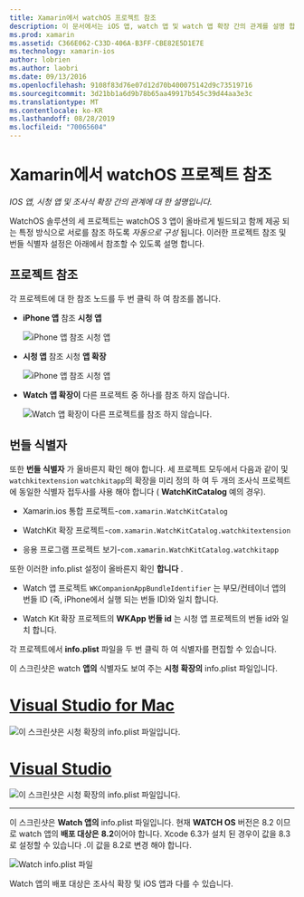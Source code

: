 ```yaml
---
title: Xamarin에서 watchOS 프로젝트 참조
description: 이 문서에서는 iOS 앱, watch 앱 및 watch 앱 확장 간의 관계를 설명 합니다. 프로젝트 참조 및 번들 식별자에 대해 설명 합니다.
ms.prod: xamarin
ms.assetid: C366E062-C33D-406A-B3FF-CBE82E5D1E7E
ms.technology: xamarin-ios
author: lobrien
ms.author: laobri
ms.date: 09/13/2016
ms.openlocfilehash: 9108f83d76e07d12d70b400075142d9c73519716
ms.sourcegitcommit: 3d21bb1a6d9b78b65aa49917b545c39d44aa3e3c
ms.translationtype: MT
ms.contentlocale: ko-KR
ms.lasthandoff: 08/28/2019
ms.locfileid: "70065604"
---
```

# <a name="watchos-project-references-in-xamarin"></a>Xamarin에서 watchOS 프로젝트 참조

_IOS 앱, 시청 앱 및 조사식 확장 간의 관계에 대 한 설명입니다._

WatchOS 솔루션의 세 프로젝트는 watchOS 3 앱이 올바르게 빌드되고 함께 제공 되는 특정 방식으로 서로를 참조 하도록 *자동으로 구성* 됩니다. 이러한 프로젝트 참조 및 번들 식별자 설정은 아래에서 참조할 수 있도록 설명 합니다.

## <a name="project-references"></a>프로젝트 참조

각 프로젝트에 대 한 참조 노드를 두 번 클릭 하 여 참조를 봅니다.

- **iPhone 앱** 참조 **시청 앱**

  ![](project-references-images/catalog-reference1.png "iPhone 앱 참조 시청 앱")

- **시청 앱** 참조 시청 **앱 확장**

  ![](project-references-images/catalog-reference2.png "iPhone 앱 참조 시청 앱")


- **Watch 앱 확장이** 다른 프로젝트 중 하나를 참조 하지 않습니다.

  ![](project-references-images/catalog-reference3.png "Watch 앱 확장이 다른 프로젝트를 참조 하지 않습니다.")



## <a name="bundle-identifiers"></a>번들 식별자

또한 **번들 식별자** 가 올바른지 확인 해야 합니다.
세 프로젝트 모두에서 다음과 같이 및 `watchkitextension` `watchkitapp`의 확장을 미리 정의 하 여 두 개의 조사식 프로젝트에 동일한 식별자 접두사를 사용 해야 합니다 ( **WatchKitCatalog** 예의 경우).

- Xamarin.ios 통합 프로젝트-`com.xamarin.WatchKitCatalog`

- WatchKit 확장 프로젝트-`com.xamarin.WatchKitCatalog.watchkitextension`

- 응용 프로그램 프로젝트 보기-`com.xamarin.WatchKitCatalog.watchkitapp`

또한 이러한 info.plist 설정이 올바른지 확인 **합니다** .

- Watch 앱 프로젝트 `WKCompanionAppBundleIdentifier` 는 부모/컨테이너 앱의 번들 ID (즉, iPhone에서 실행 되는 번들 ID)와 일치 합니다.

- Watch Kit 확장 프로젝트의 **WKApp 번들 id** 는 시청 앱 프로젝트의 번들 id와 일치 합니다.

각 프로젝트에서 **info.plist** 파일을 두 번 클릭 하 여 식별자를 편집할 수 있습니다.

이 스크린샷은 watch **앱의** 식별자도 보여 주는 **시청 확장의** info.plist 파일입니다.

# <a name="visual-studio-for-mactabmacos"></a>[Visual Studio for Mac](#tab/macos)

![](project-references-images/infoplist-extension.png "이 스크린샷은 시청 확장의 info.plist 파일입니다.")

# <a name="visual-studiotabwindows"></a>[Visual Studio](#tab/windows)

![](project-references-images/infoplist-extension-vs.png "이 스크린샷은 시청 확장의 info.plist 파일입니다.")

-----

이 스크린샷은 **Watch 앱의** info.plist 파일입니다.
현재 **WATCH OS** 버전은 8.2 이므로 watch 앱의 **배포 대상은** **8.2**이어야 합니다. Xcode 6.3가 설치 된 경우이 값을 8.3로 설정할 수 있습니다 .이 값을 8.2로 변경 해야 합니다.

![](project-references-images/infoplist-watchapp.png "Watch info.plist 파일")

Watch 앱의 배포 대상은 조사식 확장 및 iOS 앱과 다를 수 있습니다.

